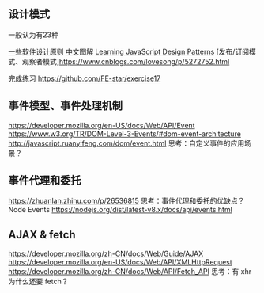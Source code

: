 ## 设计模式
一般认为有23种

[一些软件设计原则](https://coolshell.cn/articles/4535.html)
[中文图解](https://design-patterns.readthedocs.io/zh_CN/latest/index.html)
[Learning JavaScript Design Patterns](https://addyosmani.com/resources/essentialjsdesignpatterns/book/#observerpatternjavascript)
[发布/订阅模式、观察者模式]https://www.cnblogs.com/lovesong/p/5272752.html

完成练习 https://github.com/FE-star/exercise17
## 事件模型、事件处理机制
https://developer.mozilla.org/en-US/docs/Web/API/Event
https://www.w3.org/TR/DOM-Level-3-Events/#dom-event-architecture
http://javascript.ruanyifeng.com/dom/event.html
思考：自定义事件的应用场景？
## 事件代理和委托
https://zhuanlan.zhihu.com/p/26536815
思考：事件代理和委托的优缺点？
Node Events
https://nodejs.org/dist/latest-v8.x/docs/api/events.html
## AJAX & fetch
https://developer.mozilla.org/zh-CN/docs/Web/Guide/AJAX
https://developer.mozilla.org/en-US/docs/Web/API/XMLHttpRequest
https://developer.mozilla.org/zh-CN/docs/Web/API/Fetch_API
思考：有 xhr 为什么还要 fetch？